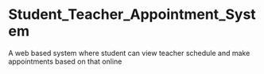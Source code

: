 # Student_Teacher_Appointment_System
A web based system where student can view teacher schedule and make appointments based on that online 
